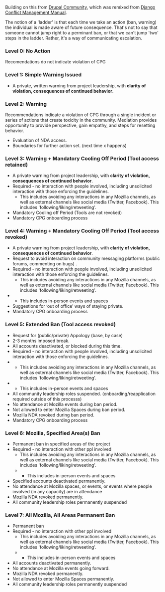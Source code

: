 Building on this from [Drupal Community](https://www.drupal.org/conflict-resolution), which was remixed from [Django Conflict Management Manual](https://www.djangoproject.com/conduct/enforcement-manual/).

The notion of a 'ladder' is that each time we take an action (ban, warning) the individual is made aware of future consequence.  That's not to say that someone cannot jump right to a perminant ban, or that we can't jump 'two' steps in the ladder.  Rather, it's a way of communicating escalation.  

### Level 0: No Action
Recomendations do not indicate violation of CPG

### Level 1: Simple Warning Issued
* A private, written warning from project leadership, with **clarity of violation, consequences of continued behavior**.

### Level 2: Warning
Recommendations indicate a violation of CPG through a single incident or series of actions that create toxicity in the community. Mediation provides opportunity to provide perspective, gain empathy, and steps for resetting behavior.
* Evaluation of NDA access.
* Boundaries for further action set.  (next time x happens)

### Level 3: Warning + Mandatory Cooling Off Period (Tool access retained)
* A private warning from project leadership, with **clarity of violation, consequences of continued behavior**.
* Required - no interaction with people involved, including unsolicited interaction with those enforcing the guidelines.
  * This includes avoiding any interactions in any Mozilla channels, as well as external channels like social media (Twitter, Facebook). This includes 'following/liking/retweeting'.
* Mandatory Cooling off Period   (Tools are not revoked)
* Mandatory CPG onboarding process 

### Level 4: Warning + Mandatory Cooling Off Period (Tool access revoked)
* A private warning from project leadership, with **clarity of violation, consequences of continued behavior**.
* Request to avoid interaction on community messaging platforms (public forums, commenting on bugs) .
* Required - no interaction with people involved, including unsolicited interaction with those enforcing the guidelines.
  * This includes avoiding any interactions in any Mozilla channels, as well as external channels like social media (Twitter, Facebook). This includes 'following/liking/retweeting'.
* * This includes in-person events and spaces
* Suggestions for ‘out of office’ ways of staying private.
* Mandatory CPG onboarding process 

### Level 5: Extended Ban (Tool access revoked)
* Request for (public/private) Appology (base, by case)
* 2-3 months imposed break.
* All accounts deactivated, or blocked during this time.
* Required - no interaction with people involved, including unsolicited interaction with those enforcing the guidelines.
* * This includes avoiding any interactions in any Mozilla channels, as well as external channels like social media (Twitter, Facebook). This includes 'following/liking/retweeting'.
* * This includes in-person events and spaces
* All community leadership roles suspended. (onboarding/reapplication required outside of this processs)
* No attendance at Mozilla events during ban period.
* Not allowed to enter Mozilla Spaces during ban period.
* Mozilla NDA revoked during ban period.
* Mandatory CPG onboarding process

### Level 6:  Mozilla, Specified Area(s) Ban
* Permanent ban in specified areas of the project
* Required - no interaction with other ppl involved
  * This includes avoiding any interactions in any Mozilla channels, as well as external channels like social media 
  (Twitter, Facebook). This includes 'following/liking/retweeting'.
  * * This includes in-person events and spaces
* Specified accounts deactivated permanently. 
* No attendance at Mozilla spaces, or events, or events where people involved (in any capacity) are in attendance
* Mozilla NDA revoked permanently.
* All community leadership roles permanently suspended

### Level 7: All Mozilla, All Areas Permanent Ban
* Permanent ban
* Required - no interaction with other ppl involved
  * This includes avoiding any interactions in any Mozilla channels, as well as external channels like social media 
  (Twitter, Facebook). This includes 'following/liking/retweeting'.
  * * This includes in-person events and spaces
* All accounts deactivated permanently. 
* No attendance at Mozilla events going forward.
* Mozilla NDA revoked permanently.
* Not allowed to enter Mozilla Spaces permanently.
* All community leadership roles permanently suspended
